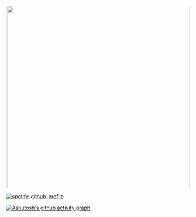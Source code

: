<div align="center">
<img src="https://github.com/NyedsonLorran/Nyedsonlorran/assets/105567534/634bb931-1ca7-4a95-a103-838a079ca829" width="500px" />
</div>

[![spotify-github-profile](https://spotify-github-profile.vercel.app/api/view?uid=6n7cn18l2trc0t63r60lh39f0&cover_image=true&theme=novatorem&show_offline=false&background_color=121212&interchange=false&bar_color=53b14f&bar_color_cover=false)](https://github.com/kittinan/spotify-github-profile)

[![Ashutosh's github activity graph](https://github-readme-activity-graph.vercel.app/graph?username=nyedsonlorran&theme=react-dark&color=ffffff&line=ffffff&point=00ff4c&area=false)](https://github.com/ashutosh00710/github-readme-activity-graph)

 ## 
 

  
